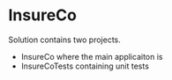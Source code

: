 # InsureCo
Solution contains two projects.
- InsureCo where the main applicaiton is
- InsureCoTests containing unit tests


